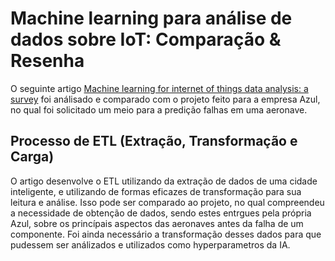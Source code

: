 # Machine learning para análise de dados sobre IoT: Comparação & Resenha

O seguinte artigo [Machine learning for internet of things data analysis: a survey](https://www.sciencedirect.com/science/article/pii/S235286481730247X) foi análisado e comparado com o projeto feito para a empresa Azul, no qual foi solicitado um meio para a predição falhas em uma aeronave.

## Processo de ETL (Extração, Transformação e Carga)
O artigo desenvolve o ETL utilizando da extração de dados de uma cidade inteligente, e utilizando de formas eficazes de transformação para sua leitura e análise. Isso pode ser comparado ao projeto, no qual compreendeu a necessidade de obtenção de dados, sendo estes entrgues pela própria Azul, sobre os princípais aspectos das aeronaves antes da falha de um componente. Foi ainda necessário a transformação desses dados para que pudessem ser análizados e utilizados como hyperparametros da IA.
